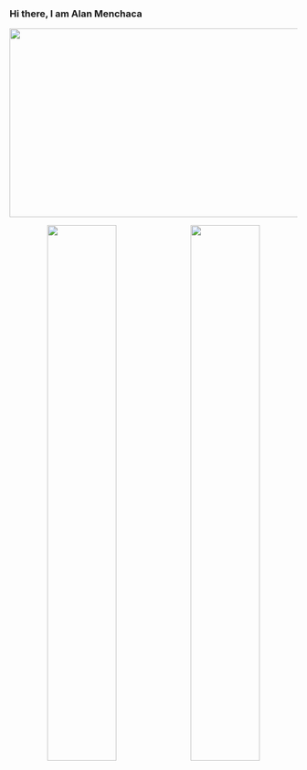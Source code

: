 ### Hi there, I am Alan Menchaca
<p align="center">
  <img width="900" height="330" src="https://mir-s3-cdn-cf.behance.net/project_modules/max_1200/223e6792880429.5e569ff84ebef.gif">
</p>

<p align="center">
  <img width="49%" src="http://github-readme-streak-stats.herokuapp.com?user=alanmenchaca&theme=tokyonight"/>
  <img width="49%" src="https://github-readme-stats.vercel.app/api/top-langs/?username=alanmenchaca&theme=tokyonight&layout=compact"/>
</p>


<!--
**alanmenchaca/alanmenchaca** is a ✨ _special_ ✨ repository because its `README.md` (this file) appears on your GitHub profile.

Here are some ideas to get you started:

- 🔭 I’m currently working on ...
- 🌱 I’m currently learning ...
- 👯 I’m looking to collaborate on ...
- 🤔 I’m looking for help with ...
- 💬 Ask me about ...
- 📫 How to reach me: ...
- 😄 Pronouns: ...
- ⚡ Fun fact: ...
-->
